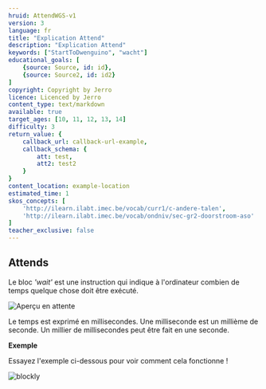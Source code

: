 ```yaml
---
hruid: AttendWGS-v1
version: 3
language: fr
title: "Explication Attend"
description: "Explication Attend"
keywords: ["StartToDwenguino", "wacht"]
educational_goals: [
    {source: Source, id: id}, 
    {source: Source2, id: id2}
]
copyright: Copyright by Jerro
licence: Licenced by Jerro
content_type: text/markdown
available: true
target_ages: [10, 11, 12, 13, 14]
difficulty: 3
return_value: {
    callback_url: callback-url-example,
    callback_schema: {
        att: test,
        att2: test2
    }
}
content_location: example-location
estimated_time: 1
skos_concepts: [
    'http://ilearn.ilabt.imec.be/vocab/curr1/c-andere-talen', 
    'http://ilearn.ilabt.imec.be/vocab/ondniv/sec-gr2-doorstroom-aso'
]
teacher_exclusive: false
---
```

## Attends

Le bloc *'wait'* est une instruction qui indique à l'ordinateur combien de temps quelque chose doit être exécuté.

![](embed/Image1.png "Aperçu en attente")

Le temps est exprimé en millisecondes. Une milliseconde est un millième de seconde. Un millier de millisecondes peut être fait en une seconde.

**Exemple**

Essayez l'exemple ci-dessous pour voir comment cela fonctionne !

![blockly](@learning-object/WAIT1-v1/nl/3)